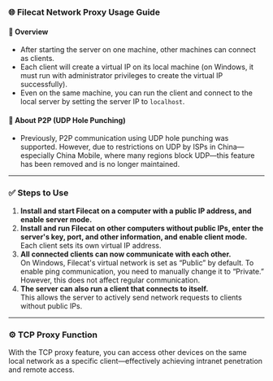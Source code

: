 

### 🌐 Filecat Network Proxy Usage Guide

#### 📌 Overview
- After starting the server on one machine, other machines can connect as clients.
- Each client will create a virtual IP on its local machine (on Windows, it must run with administrator privileges to create the virtual IP successfully).
- Even on the same machine, you can run the client and connect to the local server by setting the server IP to `localhost`.

#### 🔌 About P2P (UDP Hole Punching)
- Previously, P2P communication using UDP hole punching was supported. However, due to restrictions on UDP by ISPs in China—especially China Mobile, where many regions block UDP—this feature has been removed and is no longer maintained.

---

### ✅ Steps to Use

1. **Install and start Filecat on a computer with a public IP address, and enable server mode.**
2. **Install and run Filecat on other computers without public IPs, enter the server's key, port, and other information, and enable client mode.**  
   Each client sets its own virtual IP address.
3. **All connected clients can now communicate with each other.**  
   On Windows, Filecat's virtual network is set as “Public” by default. To enable ping communication, you need to manually change it to “Private.” However, this does not affect regular communication.
4. **The server can also run a client that connects to itself.**  
   This allows the server to actively send network requests to clients without public IPs.

---

### ⚙️ TCP Proxy Function

With the TCP proxy feature, you can access other devices on the same local network as a specific client—effectively achieving intranet penetration and remote access.

